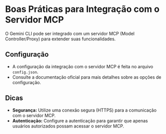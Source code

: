 # Boas Práticas para Integração com o Servidor MCP

O Gemini CLI pode ser integrado com um servidor MCP (Model Controller/Proxy) para extender suas funcionalidades.

## Configuração

- A configuração da integração com o servidor MCP é feita no arquivo `config.json`.
- Consulte a documentação oficial para mais detalhes sobre as opções de configuração.

## Dicas

- **Segurança:** Utilize uma conexão segura (HTTPS) para a comunicação com o servidor MCP.
- **Autenticação:** Configure a autenticação para garantir que apenas usuários autorizados possam acessar o servidor MCP.
